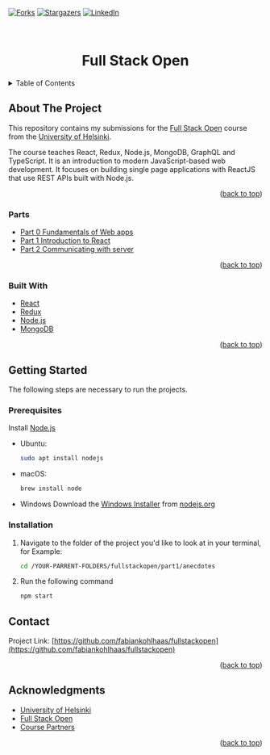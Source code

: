 <a name="readme-top"></a>

[![Forks][forks-shield]][forks-url]
[![Stargazers][stars-shield]][stars-url]
[![LinkedIn][linkedin-shield]][linkedin-url]

<!-- PROJECT LOGO -->
<br />
<div align="center">
  <!-- <a href="https://github.com/fabiankohlhaas/fullstackopen">
    <img src="images/fso.png" alt="Logo" width="340" height="300">
  </a> -->
<h1 align="center">Full Stack Open</h1>

  <!-- <p align="center">
    Repository with my submissions to the University of Helsinkis Full Stack Open Course. -->
</div>

<!-- TABLE OF CONTENTS -->
<details>
  <summary>Table of Contents</summary>
  <ol>
    <li>
      <a href="#about-the-project">About The Project</a>
      <ul>
        <li><a href="#parts">Parts</a></li>
        <li><a href="#built-with">Built With</a></li>
      </ul>
    </li>
    <li>
      <a href="#getting-started">Getting Started</a>
      <ul>
        <li><a href="#prerequisites">Prerequisites</a></li>
        <li><a href="#installation">Installation</a></li>
      </ul>
    </li>
    <li><a href="#contact">Contact</a></li>
    <li><a href="#acknowledgments">Acknowledgments</a></li>
  </ol>
</details>

<!-- ABOUT THE PROJECT -->
## About The Project

This repository contains my submissions for the [Full Stack Open](https://fullstackopen.com/en/) course from the [University of Helsinki](https://www.helsinki.fi/en).

The course teaches React, Redux, Node.js, MongoDB, GraphQL and TypeScript. It is an introduction to modern JavaScript-based web development. It focuses on building single page applications with ReactJS that use REST APIs built with Node.js.

<p align="right">(<a href="#readme-top">back to top</a>)</p>

### Parts

* [Part 0 Fundamentals of Web apps](./part0/)
* [Part 1 Introduction to React](./part1/)
* [Part 2 Communicating with server](./part2/)

<p align="right">(<a href="#readme-top">back to top</a>)</p>

### Built With

<!-- * [![React][React.js]][React-url]
* [![Next][Next.js]][Next-url]
* [![Vue][Vue.js]][Vue-url]
* [![Angular][Angular.io]][Angular-url] -->
  
* [React](https://reactjs.org/)
* [Redux](https://redux.js.org/)
* [Node.js](https://nodejs.org/en/)
* [MongoDB](https://www.mongodb.com/)

<p align="right">(<a href="#readme-top">back to top</a>)</p>

<!-- GETTING STARTED -->
## Getting Started

The following steps are necessary to run the projects.

### Prerequisites

Install [Node.js](https://nodejs.org/en/)

* Ubuntu:

  ```sh
  sudo apt install nodejs
  ```

* macOS:

  ```sh
  brew install node
  ```

* Windows
  Download the [Windows Installer](https://nodejs.org/en/#home-downloadhead) from [nodejs.org](https://nodejs.org)

### Installation

1. Navigate to the folder of the project you'd like to look at in your terminal, for Example:

   ```sh
   cd /YOUR-PARRENT-FOLDERS/fullstackopen/part1/anecdotes
   ```

2. Run the following command

   ```sh
   npm start
   ```

<!-- CONTACT -->
## Contact

Project Link: [https://github.com/fabiankohlhaas/fullstackopen](https://github.com/fabiankohlhaas/fullstackopen)

<p align="right">(<a href="#readme-top">back to top</a>)</p>

<!-- ACKNOWLEDGMENTS -->
## Acknowledgments

* [University of Helsinki](https://www.helsinki.fi/en)
* [Full Stack Open](https://fullstackopen.com/en/)
* [Course Partners](https://fullstackopen.com/en/companies)

<p align="right">(<a href="#readme-top">back to top</a>)</p>

<!-- MARKDOWN LINKS & IMAGES -->
<!-- https://www.markdownguide.org/basic-syntax/#reference-style-links -->
[forks-shield]: https://img.shields.io/github/forks/fabiankohlhaas/fullstackopen.svg?style=for-the-badge
[forks-url]: https://github.com/fabiankohlhaas/fullstackopen/network/members
[stars-shield]: https://img.shields.io/github/stars/fabiankohlhaas/fullstackopen.svg?style=for-the-badge
[stars-url]: https://github.com/fabiankohlhaas/fullstackopen/stargazers
[linkedin-shield]: https://img.shields.io/badge/-LinkedIn-black.svg?style=for-the-badge&logo=linkedin&colorB=555
[linkedin-url]: https://linkedin.com/in/fako/

<!-- [product-screenshot]: images/screenshot.png -->